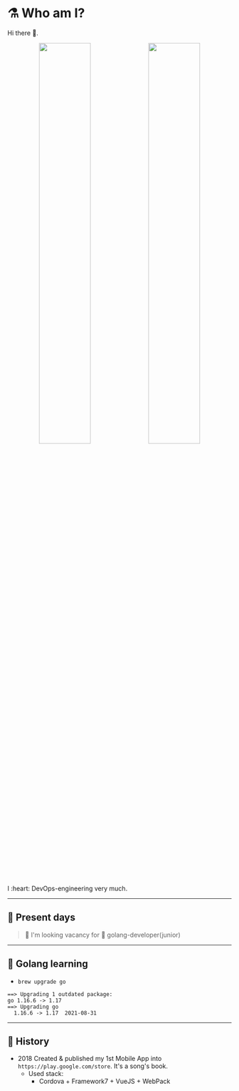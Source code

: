 # :alembic: Who am I?

<div class="mynameis">
Hi there 👋. 
  
<p align="center">
  <img width="48%" src="https://github-readme-stats.vercel.app/api?username=vovs03&show_icons=true&theme=tokyonight" />
  <img width="48%" src="https://github-readme-streak-stats.herokuapp.com/?user=vovs03&theme=tokyonight" />
</p>  
I :heart: DevOps-engineering very much.
</div>

---

## :calendar: Present days

> :green_apple: I'm looking vacancy for 🔭 golang-developer(junior)

<!--
**vovs03/vovs03** is a ✨ _special_ ✨ repository because its `README.md` (this file) appears on your GitHub profile.

Here are some ideas to get you started:

- 🔭 I’m currently working on ...
- 🌱 I’m currently learning ...
- 👯 I’m looking to collaborate on ...
- 🤔 I’m looking for help with ...
- 💬 Ask me about ...
- 📫 How to reach me: ...
- 😄 Pronouns: ...
- ⚡ Fun fact: ...
-->

---

## :hamster: Golang learning

- `brew upgrade go`

```terminal
==> Upgrading 1 outdated package:
go 1.16.6 -> 1.17
==> Upgrading go
  1.16.6 -> 1.17  2021-08-31
```

---

## :orange_book: History

- 2018 Created & published my 1st Mobile App into `https://play.google.com/store`. It's a song's book.
  - Used stack:
    - Cordova + Framework7 + VueJS + WebPack

<!--
<style>
.mynameis {
    background-color: #345678;
    color: #FFFFFF;
    padding: 4%;
}
.name__decor {
    color: yellow;
    font-size: 140%;
}
</style>
-->
